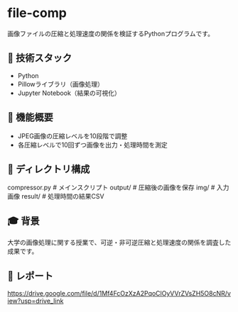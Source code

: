 # file-comp

画像ファイルの圧縮と処理速度の関係を検証するPythonプログラムです。

## 🔧 技術スタック
- Python
- Pillowライブラリ（画像処理）
- Jupyter Notebook（結果の可視化）

## 📝 機能概要
- JPEG画像の圧縮レベルを10段階で調整
- 各圧縮レベルで10回ずつ画像を出力・処理時間を測定

## 📁 ディレクトリ構成
compressor.py # メインスクリプト
output/ # 圧縮後の画像を保存
img/ # 入力画像
result/ # 処理時間の結果CSV

## 🎓 背景
大学の画像処理に関する授業で、可逆・非可逆圧縮と処理速度の関係を調査した成果です。

## 📄 レポート
https://drive.google.com/file/d/1Mf4FcOzXzA2PqoClOyVVrZVsZH5O8cNR/view?usp=drive_link
